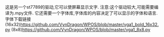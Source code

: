 这是另一个st7789的驱动,它可以使屏幕显示文字.
注意:这个驱动较大,可能需要编译为.mpy文件.
它还需要一个字体库,字体库的内容决定了可以显示的字体和语言.
字体下载链接(16x32)https://github.com/VynDragon/WPOS/blob/master/vga1_bold_16x32.py
           (8x8)https://github.com/VynDragon/WPOS/blob/master/vga1_8x8.py
